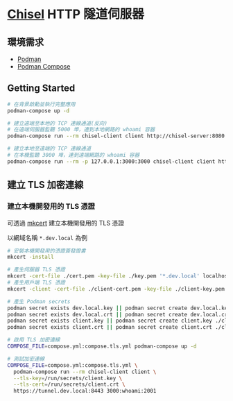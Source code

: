 # [Chisel](https://github.com/jpillora/chisel) HTTP 隧道伺服器

## 環境需求

- [Podman](https://podman.io/)
- [Podman Compose](https://github.com/containers/podman-compose)

## Getting Started

```sh
# 在背景啟動並執行完整應用
podman-compose up -d

# 建立遠端至本地的 TCP 連線通道(反向)
# 在遠端伺服器監聽 5000 埠，連到本地網路的 whoami 容器
podman-compose run --rm chisel-client client http://chisel-server:8080 R:5000:whoami:2001

# 建立本地至遠端的 TCP 連線通道
# 在本機監聽 3000 埠，連到遠端網路的 whoami 容器
podman-compose run --rm -p 127.0.0.1:3000:3000 chisel-client client http://chisel-server:8080 3000:whoami:2001
```

## 建立 TLS 加密連線

### 建立本機開發用的 TLS 憑證

可透過 [mkcert](https://github.com/FiloSottile/mkcert) 建立本機開發用的 TLS 憑證

以網域名稱 `*.dev.local` 為例

```sh
# 安裝本機開發用的憑證簽發證書
mkcert -install

# 產生伺服器 TLS 憑證
mkcert -cert-file ./cert.pem -key-file ./key.pem '*.dev.local' localhost
# 產生用戶端 TLS 憑證
mkcert -client -cert-file ./client-cert.pem -key-file ./client-key.pem 'client'

# 產生 Podman secrets
podman secret exists dev.local.key || podman secret create dev.local.key ./key.pem
podman secret exists dev.local.crt || podman secret create dev.local.crt ./cert.pem
podman secret exists client.key || podman secret create client.key ./client-key.pem
podman secret exists client.crt || podman secret create client.crt ./client-cert.pem

# 啟用 TLS 加密連線
COMPOSE_FILE=compose.yml:compose.tls.yml podman-compose up -d

# 測試加密連線
COMPOSE_FILE=compose.yml:compose.tls.yml \
  podman-compose run --rm chisel-client client \
  --tls-key=/run/secrets/client.key \
  --tls-cert=/run/secrets/client.crt \
  https://tunnel.dev.local:8443 3000:whoami:2001
```
